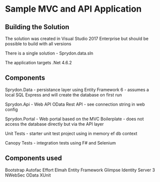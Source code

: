# Sample MVC and API Application

## Building the Solution

The solution was created in Visual Studio 2017 Enterprise but should be possible to build with all versions

There is a single solution - Sprydon.data.sln

The application targets  .Net 4.6.2

## Components

Sprydon.Data - persistance layer using Entity Framework 6 - assumes a local SQL Express and will create the database on first run

Sprydon.Api - Web API OData Rest API - see connection string in web config

Sprydon.Portal - Web portal based on the MVC Boilerplate - does not access the database directly but via the API layer

Unit Tests - starter unit test project using in memory ef db context

Canopy Tests - integration tests using F# and Selenium

## Components used

Bootstrap
Autofac
Effort
Elmah
Entity Framework
Glimpse
Identity Server 3
NWebSec
OData
XUnit

